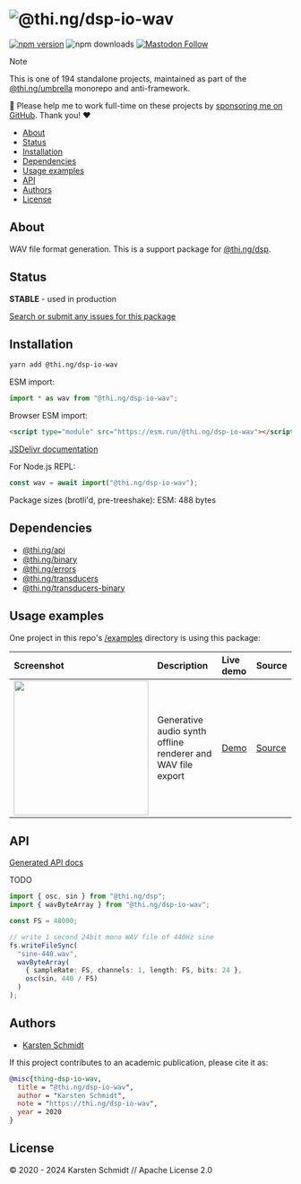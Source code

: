 <!-- This file is generated - DO NOT EDIT! -->
<!-- Please see: https://github.com/thi-ng/umbrella/blob/develop/CONTRIBUTING.md#changes-to-readme-files -->
# ![@thi.ng/dsp-io-wav](https://media.thi.ng/umbrella/banners-20230807/thing-dsp-io-wav.svg?533e9b06)

[![npm version](https://img.shields.io/npm/v/@thi.ng/dsp-io-wav.svg)](https://www.npmjs.com/package/@thi.ng/dsp-io-wav)
![npm downloads](https://img.shields.io/npm/dm/@thi.ng/dsp-io-wav.svg)
[![Mastodon Follow](https://img.shields.io/mastodon/follow/109331703950160316?domain=https%3A%2F%2Fmastodon.thi.ng&style=social)](https://mastodon.thi.ng/@toxi)

> [!NOTE]
> This is one of 194 standalone projects, maintained as part
> of the [@thi.ng/umbrella](https://github.com/thi-ng/umbrella/) monorepo
> and anti-framework.
>
> 🚀 Please help me to work full-time on these projects by [sponsoring me on
> GitHub](https://github.com/sponsors/postspectacular). Thank you! ❤️

- [About](#about)
- [Status](#status)
- [Installation](#installation)
- [Dependencies](#dependencies)
- [Usage examples](#usage-examples)
- [API](#api)
- [Authors](#authors)
- [License](#license)

## About

WAV file format generation. This is a support package for [@thi.ng/dsp](https://github.com/thi-ng/umbrella/tree/develop/packages/dsp).

## Status

**STABLE** - used in production

[Search or submit any issues for this package](https://github.com/thi-ng/umbrella/issues?q=%5Bdsp-io-wav%5D+in%3Atitle)

## Installation

```bash
yarn add @thi.ng/dsp-io-wav
```

ESM import:

```ts
import * as wav from "@thi.ng/dsp-io-wav";
```

Browser ESM import:

```html
<script type="module" src="https://esm.run/@thi.ng/dsp-io-wav"></script>
```

[JSDelivr documentation](https://www.jsdelivr.com/)

For Node.js REPL:

```js
const wav = await import("@thi.ng/dsp-io-wav");
```

Package sizes (brotli'd, pre-treeshake): ESM: 488 bytes

## Dependencies

- [@thi.ng/api](https://github.com/thi-ng/umbrella/tree/develop/packages/api)
- [@thi.ng/binary](https://github.com/thi-ng/umbrella/tree/develop/packages/binary)
- [@thi.ng/errors](https://github.com/thi-ng/umbrella/tree/develop/packages/errors)
- [@thi.ng/transducers](https://github.com/thi-ng/umbrella/tree/develop/packages/transducers)
- [@thi.ng/transducers-binary](https://github.com/thi-ng/umbrella/tree/develop/packages/transducers-binary)

## Usage examples

One project in this repo's
[/examples](https://github.com/thi-ng/umbrella/tree/develop/examples)
directory is using this package:

| Screenshot                                                                                                          | Description                                                 | Live demo                                          | Source                                                                          |
|:--------------------------------------------------------------------------------------------------------------------|:------------------------------------------------------------|:---------------------------------------------------|:--------------------------------------------------------------------------------|
| <img src="https://raw.githubusercontent.com/thi-ng/umbrella/develop/assets/examples/render-audio.png" width="240"/> | Generative audio synth offline renderer and WAV file export | [Demo](https://demo.thi.ng/umbrella/render-audio/) | [Source](https://github.com/thi-ng/umbrella/tree/develop/examples/render-audio) |

## API

[Generated API docs](https://docs.thi.ng/umbrella/dsp-io-wav/)

TODO

```ts
import { osc, sin } from "@thi.ng/dsp";
import { wavByteArray } from "@thi.ng/dsp-io-wav";

const FS = 48000;

// write 1 second 24bit mono WAV file of 440Hz sine
fs.writeFileSync(
  "sine-440.wav",
  wavByteArray(
    { sampleRate: FS, channels: 1, length: FS, bits: 24 },
    osc(sin, 440 / FS)
  )
);
```

## Authors

- [Karsten Schmidt](https://thi.ng)

If this project contributes to an academic publication, please cite it as:

```bibtex
@misc{thing-dsp-io-wav,
  title = "@thi.ng/dsp-io-wav",
  author = "Karsten Schmidt",
  note = "https://thi.ng/dsp-io-wav",
  year = 2020
}
```

## License

&copy; 2020 - 2024 Karsten Schmidt // Apache License 2.0
